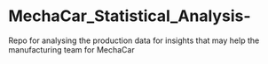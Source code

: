 # MechaCar_Statistical_Analysis-
Repo for analysing the production data for insights that may help the manufacturing team for MechaCar
